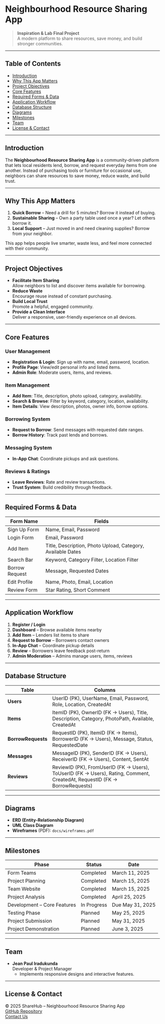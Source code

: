 # Neighbourhood Resource Sharing App

> **Inspiration & Lab Final Project**  
> A modern platform to share resources, save money, and build stronger communities.

---

## Table of Contents

- [Introduction](#introduction)  
- [Why This App Matters](#why-this-app-matters)  
- [Project Objectives](#project-objectives)  
- [Core Features](#core-features)  
- [Required Forms & Data](#required-forms--data)  
- [Application Workflow](#application-workflow)  
- [Database Structure](#database-structure)  
- [Diagrams](#diagrams)  
- [Milestones](#milestones)  
- [Team](#team)  
- [License & Contact](#license--contact)  

---

## Introduction

The **Neighbourhood Resource Sharing App** is a community‐driven platform that lets local residents lend, borrow, and request everyday items from one another. Instead of purchasing tools or furniture for occasional use, neighbors can share resources to save money, reduce waste, and build trust.

---

## Why This App Matters

1. **Quick Borrow** – Need a drill for 5 minutes? Borrow it instead of buying.  
2. **Sustainable Sharing** – Own a party table used once a year? Let others borrow it.  
3. **Local Support** – Just moved in and need cleaning supplies? Borrow from your neighbor.  

This app helps people live smarter, waste less, and feel more connected with their community.

---

## Project Objectives

- **Facilitate Item Sharing**  
  Allow neighbors to list and discover items available for borrowing.  
- **Reduce Waste**  
  Encourage reuse instead of constant purchasing.  
- **Build Local Trust**  
  Promote a helpful, engaged community.  
- **Provide a Clean Interface**  
  Deliver a responsive, user-friendly experience on all devices.

---

## Core Features

### User Management
- **Registration & Login**: Sign up with name, email, password, location.  
- **Profile Page**: View/edit personal info and listed items.  
- **Admin Role**: Moderate users, items, and reviews.

### Item Management
- **Add Item**: Title, description, photo upload, category, availability.  
- **Search & Browse**: Filter by keyword, category, location, availability.  
- **Item Details**: View description, photos, owner info, borrow options.

### Borrowing System
- **Request to Borrow**: Send messages with requested date ranges.  
- **Borrow History**: Track past lends and borrows.

### Messaging System
- **In-App Chat**: Coordinate pickups and ask questions.

### Reviews & Ratings
- **Leave Reviews**: Rate and review transactions.  
- **Trust System**: Build credibility through feedback.

---

## Required Forms & Data

| Form Name         | Fields                                         |
| ----------------- | ---------------------------------------------- |
| Sign Up Form      | Name, Email, Password                          |
| Login Form        | Email, Password                                |
| Add Item          | Title, Description, Photo Upload, Category, Available Dates |
| Search Bar        | Keyword, Category Filter, Location Filter      |
| Borrow Request    | Message, Requested Dates                       |
| Edit Profile      | Name, Photo, Email, Location                   |
| Review Form       | Star Rating, Short Comment                     |

---

## Application Workflow

1. **Register / Login**  
2. **Dashboard** – Browse available items nearby  
3. **Add Item** – Lenders list items to share  
4. **Request to Borrow** – Borrowers contact owners  
5. **In-App Chat** – Coordinate pickup details  
6. **Review** – Borrowers leave feedback post-return  
7. **Admin Moderation** – Admins manage users, items, reviews  

---

## Database Structure

| Table             | Columns                                                                                 |
| ----------------- | --------------------------------------------------------------------------------------- |
| **Users**         | UserID (PK), UserName, Email, Password, Role, Location, CreatedAt                       |
| **Items**         | ItemID (PK), OwnerID (FK → Users), Title, Description, Category, PhotoPath, Available, CreatedAt |
| **BorrowRequests**| RequestID (PK), ItemID (FK → Items), BorrowerID (FK → Users), Message, Status, RequestedDate |
| **Messages**      | MessageID (PK), SenderID (FK → Users), ReceiverID (FK → Users), Content, SentAt         |
| **Reviews**       | ReviewID (PK), FromUserID (FK → Users), ToUserID (FK → Users), Rating, Comment, CreatedAt, RequestID (FK → BorrowRequests) |

---

## Diagrams

- **ERD (Entity-Relationship Diagram)**  
- **UML Class Diagram**  
- **Wireframes** (PDF): `docs/wireframes.pdf`

---

## Milestones

| Phase                        | Status                       | Date             |
| ---------------------------- | ---------------------------- | ---------------- |
| Form Teams                   | Completed                    | March 11, 2025   |
| Project Planning             | Completed                    | March 15, 2025   |
| Team Website                 | Completed                    | March 15, 2025   |
| Project Analysis             | Completed                    | April 25, 2025   |
| Development – Core Features  | In Progress                  | Due May 31, 2025 |
| Testing Phase                | Planned                      | May 25, 2025     |
| Project Submission           | Planned                      | May 31, 2025     |
| Project Demonstration        | Planned                      | June 3, 2025     |

---

## Team

- **Jean Paul Iradukunda**  
  Developer & Project Manager  
  - Implements responsive designs and interactive features.  

---

## License & Contact

© 2025 ShareHub – Neighbourhood Resource Sharing App  
[GitHub Repository](https://github.com/sharehub)  
[Contact Us](ikundajp@gmail.com)
